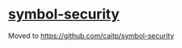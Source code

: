[symbol-security](http://caitp.github.io/symbol-security/)
===========================

Moved to https://github.com/caitp/symbol-security
